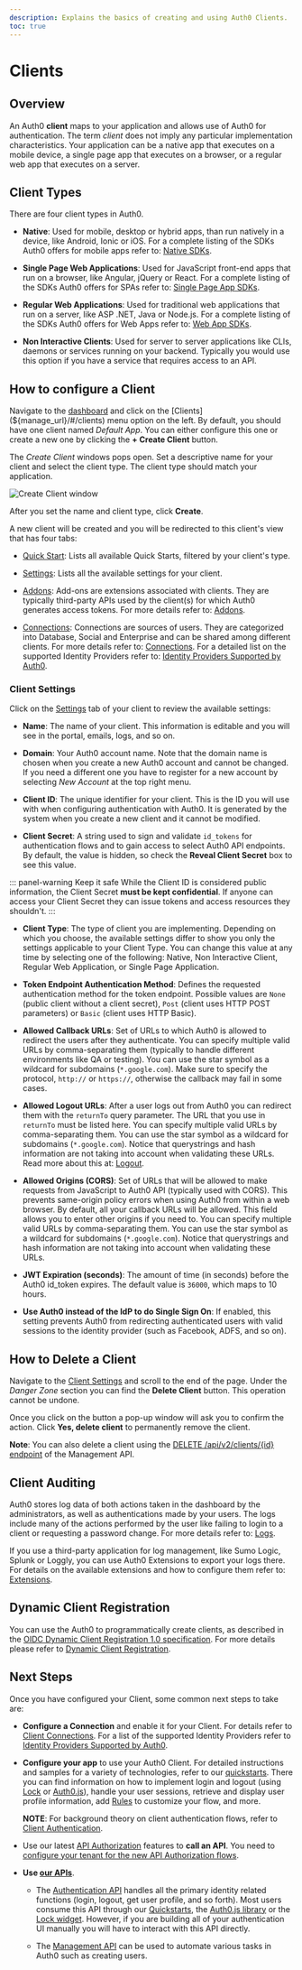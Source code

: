 ```yaml
---
description: Explains the basics of creating and using Auth0 Clients.
toc: true
---
```


# Clients

## Overview

An Auth0 **client** maps to your application and allows use of Auth0 for authentication. The term *client* does not imply any particular implementation characteristics. Your application can be a native app that executes on a mobile device, a single page app that executes on a browser, or a regular web app that executes on a server.

## Client Types

There are four client types in Auth0.

- **Native**: Used for mobile, desktop or hybrid apps, than run natively in a device, like Android, Ionic or iOS. For a complete listing of the SDKs Auth0 offers for mobile apps refer to: [Native SDKs](/quickstart/native).

- **Single Page Web Applications**: Used for JavaScript front-end apps that run on a browser, like Angular, jQuery or React. For a complete listing of the SDKs Auth0 offers for SPAs refer to: [Single Page App SDKs](/quickstart/spa).

- **Regular Web Applications**: Used for traditional web applications that run on a server, like ASP .NET, Java or Node.js. For a complete listing of the SDKs Auth0 offers for Web Apps refer to: [Web App SDKs](/quickstart/webapp).

- **Non Interactive Clients**: Used for server to server applications like CLIs, daemons or services running on your backend. Typically you would use this option if you have a service that requires access to an API.

## How to configure a Client

Navigate to the [dashboard](${manage_url}) and click on the [Clients](${manage_url}/#/clients) menu option on the left. By default, you should have one client named *Default App*. You can either configure this one or create a new one by clicking the **+ Create Client** button.

The *Create Client* windows pops open. Set a descriptive name for your client and select the client type. The client type should match your application.

![Create Client window](/media/articles/applications/create-client-popup.png)

After you set the name and client type, click **Create**.

A new client will be created and you will be redirected to this client's view that has four tabs:

- [Quick Start](${manage_url}/#/clients/${account.clientId}/quickstart): Lists all available Quick Starts, filtered by your client's type.

- [Settings](${manage_url}/#/clients/${account.clientId}/settings): Lists all the available settings for your client.

- [Addons](${manage_url}/#/clients/${account.clientId}/addons): Add-ons are extensions associated with clients. They are typically third-party APIs used by the client(s) for which Auth0 generates access tokens. For more details refer to: [Addons](/clients/addons).

- [Connections](${manage_url}/#/clients/${account.clientId}/connections): Connections are sources of users. They are categorized into Database, Social and Enterprise and can be shared among different clients. For more details refer to: [Connections](/clients/connections). For a detailed list on the supported Identity Providers refer to: [Identity Providers Supported by Auth0](/identityproviders).

### Client Settings

Click on the [Settings](${manage_url}/#/clients/${account.clientId}/settings) tab of your client to review the available settings:

- **Name**: The name of your client. This information is editable and you will see in the portal, emails, logs, and so on.

- **Domain**: Your Auth0 account name. Note that the domain name is chosen when you create a new Auth0 account and cannot be changed. If you need a different one you have to register for a new account by selecting *New Account* at the top right menu.

- **Client ID**: The unique identifier for your client. This is the ID you will use with when configuring authentication with Auth0. It is generated by the system when you create a new client and it cannot be modified.

- **Client Secret**: A string used to sign and validate `id_tokens` for authentication flows and to gain access to select Auth0 API endpoints. By default, the value is hidden, so check the **Reveal Client Secret** box to see this value.

::: panel-warning Keep it safe
While the Client ID is considered public information, the Client Secret **must be kept confidential**. If anyone can access your Client Secret they can issue  tokens and access resources they shouldn't.
:::

- **Client Type**: The type of client you are implementing. Depending on which you choose, the available settings differ to show you only the settings applicable to your Client Type. You can change this value at any time by selecting one of the following: Native, Non Interactive Client, Regular Web Application, or Single Page Application.

- **Token Endpoint Authentication Method**: Defines the requested authentication method for the token endpoint. Possible values are `None` (public client without a client secret), `Post` (client uses HTTP POST parameters) or `Basic` (client uses HTTP Basic).

- **Allowed Callback URLs**: Set of URLs to which Auth0 is allowed to redirect the users after they authenticate. You can specify multiple valid URLs by comma-separating them (typically to handle different environments like QA or testing). You can use the star symbol as a wildcard for subdomains (`*.google.com`). Make sure to specify the protocol, `http://` or `https://`, otherwise the callback may fail in some cases.

- **Allowed Logout URLs**: After a user logs out from Auth0 you can redirect them with the `returnTo` query parameter. The URL that you use in `returnTo` must be listed here. You can specify multiple valid URLs by comma-separating them. You can use the star symbol as a wildcard for subdomains (`*.google.com`). Notice that querystrings and hash information are not taking into account when validating these URLs. Read more about this at: [Logout](/logout).

- **Allowed Origins (CORS)**: Set of URLs that will be allowed to make requests from JavaScript to Auth0 API (typically used with CORS). This prevents same-origin policy errors when using Auth0 from within a web browser. By default, all your callback URLs will be allowed. This field allows you to enter other origins if you need to. You can specify multiple valid URLs by comma-separating them. You can use the star symbol as a wildcard for subdomains (`*.google.com`). Notice that querystrings and hash information are not taking into account when validating these URLs.

- **JWT Expiration (seconds)**: The amount of time (in seconds) before the Auth0 id_token expires. The default value is `36000`, which maps to 10 hours.

- **Use Auth0 instead of the IdP to do Single Sign On**: If enabled, this setting prevents Auth0 from redirecting authenticated users with valid sessions to the identity provider (such as Facebook, ADFS, and so on).

## How to Delete a Client

Navigate to the [Client Settings](${manage_url}/#/clients/${account.clientId}/settings) and scroll to the end of the page. Under the *Danger Zone* section you can find the **Delete Client** button. This operation cannot be undone.

Once you click on the button a pop-up window will ask you to confirm the action. Click **Yes, delete client** to permanently remove the client.

**Note**: You can also delete a client using the [DELETE /api/v2/clients/{id} endpoint](/api/management/v2#!/Clients/delete_clients_by_id) of the Management API.

## Client Auditing

Auth0 stores log data of both actions taken in the dashboard by the administrators, as well as authentications made by your users. The logs include many of the actions performed by the user like failing to login to a client or requesting a password change. For more details refer to: [Logs](/logs).

If you use a third-party application for log management, like Sumo Logic, Splunk or Loggly, you can use Auth0 Extensions to export your logs there. For details on the available extensions and how to configure them refer to: [Extensions](/extensions).

## Dynamic Client Registration

You can use the Auth0 to programmatically create clients, as described in the [OIDC Dynamic Client Registration 1.0 specification](https://openid.net/specs/openid-connect-registration-1_0.html). For more details please refer to [Dynamic Client Registration](/api-auth/dynamic-client-registration).

## Next Steps

Once you have configured your Client, some common next steps to take are:

- **Configure a Connection** and enable it for your Client. For details refer to [Client Connections](/clients/connections). For a list of the supported Identity Providers refer to [Identity Providers Supported by Auth0](/identityproviders).

- **Configure your app** to use your Auth0 Client. For detailed instructions and samples for a variety of technologies, refer to our [quickstarts](/quickstarts). There you can find information on how to implement login and logout (using [Lock](/libraries/lock) or [Auth0.js](/libraries/auth0js)), handle your user sessions, retrieve and display user profile information, add [Rules](/rules) to customize your flow, and more.

  **NOTE**: For background theory on client authentication flows, refer to [Client Authentication](/client-auth).

- Use our latest [API Authorization](/api-auth) features to **call an API**. You need to [configure your tenant for the new API Authorization flows](/api-auth/tutorials/configuring-tenant-for-api-auth).

- **Use [our APIs](/api/info)**.

  - The [Authentication API](/api/authentication) handles all the primary identity related functions (login, logout, get user profile, and so forth). Most users consume this API through our [Quickstarts](/quickstarts), the [Auth0.js library](/libraries/auth0js) or the [Lock widget](/libraries/lock). However, if you are building all of your authentication UI manually you will have to interact with this API directly.
  
  - The [Management API](/api/management/v2) can be used to automate various tasks in Auth0 such as creating users.
